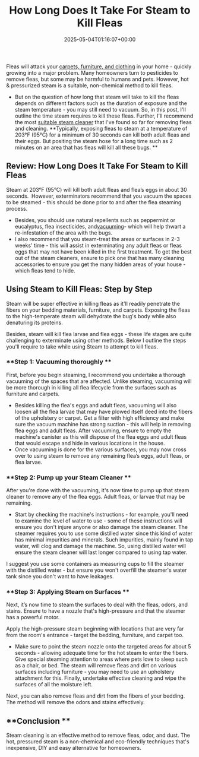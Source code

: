 ﻿---
layout: post
title: How Long Does It Take For Steam to Kill Fleas
date: '2025-05-04T01:16:07+00:00'
categories:
- Fleas
- Guide
tags: []
slug: /how-long-does-it-take-for-steam-to-kill-fleas/
lastmod: 2025-05-07T12:21:27+03:00
---

Fleas will attack your
[carpets, furniture, and clothing](https://pestpolicy.com/can-humans-carry-fleas-from-one-home-to-another/)
in your home - quickly growing into a major problem. Many homeowners turn to pesticides to remove fleas, but some may be harmful to humans and pets. However, hot & pressurized steam is a suitable, non-chemical method to kill fleas.
- But on the question of how long that steam will take to kill the fleas depends on different factors such as the duration of exposure and the steam temperature - you may still need to vacuum.
So, in this post, I'll outline the time steam requires to kill these fleas. Further, I'll recommend the most
[suitable steam cleaner](https://pestpolicy.com/best-steam-cleaner-for-fleas/)
that I've found so far for removing fleas and cleaning.
**Typically, exposing fleas to steam at a temperature of 203°F (95°C) for a minimum of 30 seconds can kill both adult fleas and their eggs. But positing the steam hose for a long time such as 2 minutes on an area that has fleas will kill all these bugs. **
## **Review: How Long Does It Take For Steam to Kill Fleas**
Steam at 203°F (95°C) will kill both adult fleas and flea’s eggs in about 30 seconds.  However, exterminators recommend that you vacuum the spaces to be steamed - this should be done prior to and after the flea steaming process.
- Besides, you should use natural repellents such as peppermint or eucalyptus, flea insecticides, and[vacuuming](https://pestpolicy.com/best-vacuum-for-fleas/)- which will help thwart a re-infestation of the area with the bugs.
- I also recommend that you steam-treat the areas or surfaces in 2-3 weeks' time - this will assist in exterminating any adult fleas or fleas eggs that may not have been killed in the first treatment.
To get the best out of the steam cleaners, ensure to pick one that has many cleaning accessories to ensure you get the many hidden areas of your house - which fleas tend to hide.
## **Using Steam to Kill Fleas: Step by Step**
Steam will be super effective in killing fleas as it'll readily penetrate the fibers on your bedding materials, furniture, and carpets. Exposing the fleas to the high-temperate steam will dehydrate the bug's body while also denaturing its proteins.

Besides, steam will kill flea larvae and flea eggs - these life stages are quite challenging to exterminate using other methods. Below I outline the steps you'll require to take while using Steam to attempt to kill fleas.
### **Step 1: Vacuuming thoroughly **
First, before you begin steaming, I recommend you undertake a thorough vacuuming of the spaces that are affected. Unlike steaming, vacuuming will be more thorough in killing all flea lifecycle from the surfaces such as furniture and carpets.
- Besides killing the flea's eggs and adult fleas, vacuuming will also loosen all the flea larvae that may have plowed itself deed into the fibers of the upholstery or carpet.
Get a filter with high efficiency and make sure the vacuum machine has strong suction - this will help in removing flea eggs and adult fleas. After vacuuming, ensure to empty the machine's canister as this will dispose of the flea eggs and adult fleas that would escape and hide in various locations in the house.
- Once vacuuming is done for the various surfaces, you may now cross over to using steam to remove any remaining flea’s eggs, adult fleas, or flea larvae.
### **Step 2: Pump up your Steam Cleaner **
After you're done with the vacuuming, it's now time to pump up that steam cleaner to remove any of the flea eggs. Adult fleas, or larvae that may be remaining.
- Start by checking the machine's instructions - for example, you'll need to examine the level of water to use - some of these instructions will ensure you don't injure anyone or also damage the steam cleaner.
The steamer requires you to use some distilled water since this kind of water has minimal impurities and minerals. Such impurities, mainly found in tap water, will clog and damage the machine. So, using distilled water will ensure the steam cleaner will last longer compared to using tap water.

I suggest you use some containers as measuring cups to fill the steamer with the distilled water - but ensure you won't overfill the steamer's water tank since you don't want to have leakages.
### **Step 3: Applying Steam on Surfaces **
Next, it’s now time to steam the surfaces to deal with the fleas, odors, and stains. Ensure to have a nozzle that's high-pressure and that the steamer has a powerful motor.

Apply the high-pressure steam beginning with locations that are very far from the room's entrance - target the bedding, furniture, and carpet too.
- Make sure to point the steam nozzle onto the targeted areas for about 5 seconds - allowing adequate time for the hot steam to enter the fibers. Give special steaming attention to areas where pets love to sleep such as a chair, or bed.
The steam will remove fleas and dirt on various surfaces including furniture - you may need to use an upholstery attachment for this. Finally, undertake effective cleaning and wipe the surfaces of all the moisture left.

Next, you can also remove fleas and dirt from the fibers of your bedding. The method will remove the odors and stains effectively.
## **Conclusion **
Steam cleaning is an effective method to remove fleas, odor, and dust. The hot, pressured steam is a non-chemical and eco-friendly techniques that's inexpensive, DIY and easy alternative for homeowners.